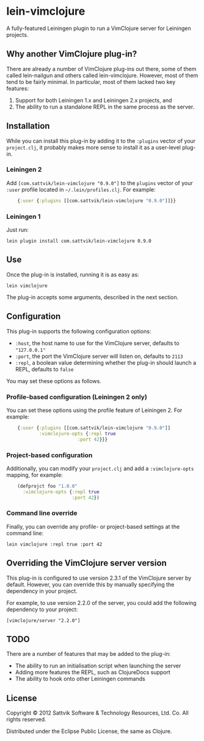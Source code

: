 # lein-vimclojure

A fully-featured Leiningen plugin to run a VimClojure server for Leiningen
projects.

## Why another VimClojure plug-in?

There are already a number of VimClojure plug-ins out there, some of them
called lein-nailgun and others called lein-vimclojure.  However, most of them
tend to be fairly minimal.  In particular, most of them lacked two key features:

1. Support for both Leiningen 1.x and Leiningen 2.x projects, and
2. The ability to run a standalone REPL in the same process as the server.

## Installation

While you can install this plug-in by adding it to the `:plugins` vector of
your `project.clj`, it probably makes more sense to install it as a user-level
plug-in.

### Leiningen 2

Add `[com.sattvik/lein-vimclojure "0.9.0"]` to the `plugins` vector of your `:user`
profile located in `~/.lein/profiles.clj`.  For example:

```clj
    {:user {:plugins [[com.sattvik/lein-vimclojure "0.9.0"]]}}
```

### Leiningen 1

Just run:

    lein plugin install com.sattvik/lein-vimclojure 0.9.0

## Use

Once the plug-in is installed, running it is as easy as:

    lein vimclojure

The plug-in accepts some arguments, described in the next section.

## Configuration

This plug-in supports the following configuration options:

* `:host`, the host name to use for the VimClojure server, defaults to
  `"127.0.0.1"`
* `:port`, the port the VimClojure server will listen on, defaults to `2113`
* `:repl`, a boolean value determining whether the plug-in should launch a
  REPL, defaults to `false`

You may set these options as follows.

### Profile-based configuration (Leiningen 2 only)

You can set these options using the profile feature of Leiningen 2.  For
example:

```clj
    {:user {:plugins [[com.sattvik/lein-vimclojure "0.9.0"]]
            :vimclojure-opts {:repl true
	                      :port 42}}}
```

### Project-based configuration

Additionally, you can modify your `project.clj` and add a `:vimclojure-opts`
mapping, for example:

```clj
    (defprojct foo "1.0.0"
      :vimclojure-opts {:repl true
                        :port 42})
```

### Command line override

Finally, you can override any profile- or project-based settings at the command line:

    lein vimclojure :repl true :port 42

## Overriding the VimClojure server version

This plug-in is configured to use version 2.3.1 of the VimClojure server by
default.  However, you can override this by manually specifying the dependency
in your project.

For example, to use version 2.2.0 of the server, you could add the following
dependency to your project:

    [vimclojure/server "2.2.0"]

## TODO

There are a number of features that may be added to the plug-in:

* The ability to run an initialisation script when launching the server
* Adding more features the REPL, such as ClojureDocs support
* The ability to hook onto other Leiningen commands

## License

Copyright © 2012 Sattvik Software & Technology Resources, Ltd. Co.
All rights reserved.

Distributed under the Eclipse Public License, the same as Clojure.
